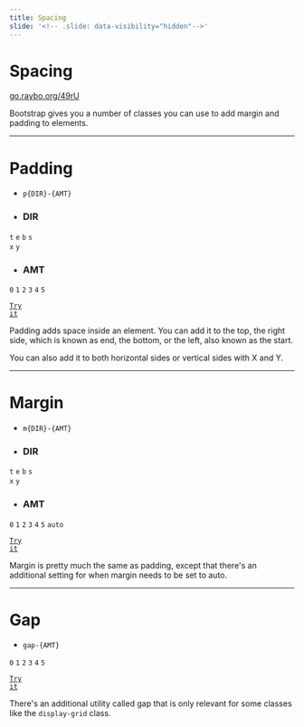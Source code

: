 ```yaml
---
title: Spacing
slide: '<!-- .slide: data-visibility="hidden"-->'
---
```


<!-- .slide: data-state="layout-title" class="bg-dark"-->

# Spacing

<div class="slide-link"><a href="https://go.raybo.org/49rU"><i class="fab fa-slideshare"></i> go.raybo.org/49rU</a></div>

> >

Bootstrap gives you a number of classes you can use to add margin and padding to elements.

---

<!-- .slide: data-state="layout-code-list" -->

# Padding

- `p{DIR}-{AMT}`

- ### DIR

`t` `e` `b` `s` <br>`x` `y`

- ### AMT

`0` `1` `2` `3` `4` `5`

<a href="https://codepen.io/planetoftheweb/pen/PoWOxZw" target="_blank"><code class="code-royal">Try it</code></a>

> >

Padding adds space inside an element. You can add it to the top, the right side, which is known as end, the bottom, or the left, also known as the start.

You can also add it to both horizontal sides or vertical sides with X and Y.

---

<!-- .slide: data-state="layout-code-list" -->

# Margin

- `m{DIR}-{AMT}`

- ### DIR

`t` `e` `b` `s` <br>`x` `y`

- ### AMT

`0` `1` `2` `3` `4` `5` `auto`

<a href="https://codepen.io/planetoftheweb/pen/YzNERJX?editors=1000" target="_blank"><code class="code-royal">Try it</code></a>

> >

Margin is pretty much the same as padding, except that there's an additional setting for when margin needs to be set to auto.

---

<!-- .slide: data-state="layout-code-list" -->

# Gap

- `gap-{AMT}`

`0` `1` `2` `3` `4` `5`

<a href="https://codepen.io/planetoftheweb/pen/RwKjqda?editors=1000" target="_blank"><code class="code-royal">Try it</code></a>

> >

There's an additional utility called gap that is only relevant for some classes like the `display-grid` class.
